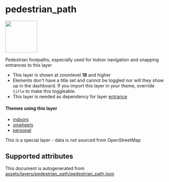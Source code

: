 [//]: # (WARNING: this file is automatically generated. Please find the sources at the bottom and edit those sources)

 pedestrian_path 
=================



<img src='https://mapcomplete.osm.be/./assets/svg/bug.svg' height="100px"> 

Pedestrian footpaths, especially used for indoor navigation and snapping entrances to this layer






  - This layer is shown at zoomlevel **18** and higher
  - Elements don't have a title set and cannot be toggled nor will they show up in the dashboard. If you import this layer in your theme, override `title` to make this toggleable.
  - This layer is needed as dependency for layer [entrance](#entrance)




#### Themes using this layer 





  - [indoors](https://mapcomplete.osm.be/indoors)
  - [onwheels](https://mapcomplete.osm.be/onwheels)
  - [personal](https://mapcomplete.osm.be/personal)


This is a special layer - data is not sourced from OpenStreetMap



 Supported attributes 
----------------------

 

This document is autogenerated from [assets/layers/pedestrian_path/pedestrian_path.json](https://github.com/pietervdvn/MapComplete/blob/develop/assets/layers/pedestrian_path/pedestrian_path.json)
